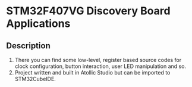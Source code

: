 # STM32F407VG Discovery Board Applications

## Description
1. There you can find some low-level, register based source codes for clock configuration, button interaction, user LED manipulation and so.
2. Project written and built in Atollic Studio but can be imported to STM32CubeIDE.
